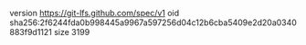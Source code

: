 version https://git-lfs.github.com/spec/v1
oid sha256:2f6244fda0b998445a9967a597256d04c12b6cba5409e2d20a0340883f9d1121
size 3199

